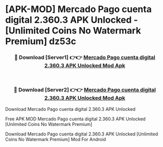 # [APK-MOD] Mercado Pago  cuenta digital 2.360.3 APK Unlocked - [Unlimited Coins No Watermark Premium] dz53c



<div align="center">
<h3>🔴 Download [Server1] 👉👉 <a href="https://momento.my/?title=Mercado_Pago__cuenta_digital_2.360.3_APK_Unlocked">Mercado Pago  cuenta digital 2.360.3 APK Unlocked Mod Apk</a></h3><br>

<h3>🔴 Download [Server2] 👉👉 <a href="https://momento.my/?title=Mercado_Pago__cuenta_digital_2.360.3_APK_Unlocked">Mercado Pago  cuenta digital 2.360.3 APK Unlocked Mod Apk</a></h3>
</div>



Download Mercado Pago  cuenta digital 2.360.3 APK Unlocked 

Free APK MOD Mercado Pago  cuenta digital 2.360.3 APK Unlocked [Unlimited Coins No Watermark Premium]

Download Mercado Pago  cuenta digital 2.360.3 APK Unlocked [Unlimited Coins No Watermark Premium] Mod For Android
